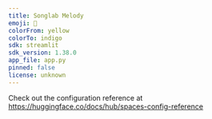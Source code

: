 ```yaml
---
title: Songlab Melody
emoji: 👀
colorFrom: yellow
colorTo: indigo
sdk: streamlit
sdk_version: 1.38.0
app_file: app.py
pinned: false
license: unknown
---
```


Check out the configuration reference at https://huggingface.co/docs/hub/spaces-config-reference